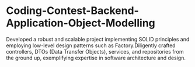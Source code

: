 # Coding-Contest-Backend-Application-Object-Modelling
Developed a robust and scalable project implementing SOLID principles and employing low-level design patterns such as Factory.Diligently crafted controllers, DTOs (Data Transfer Objects), services, and repositories from the ground up, exemplifying expertise in software architecture and design.
